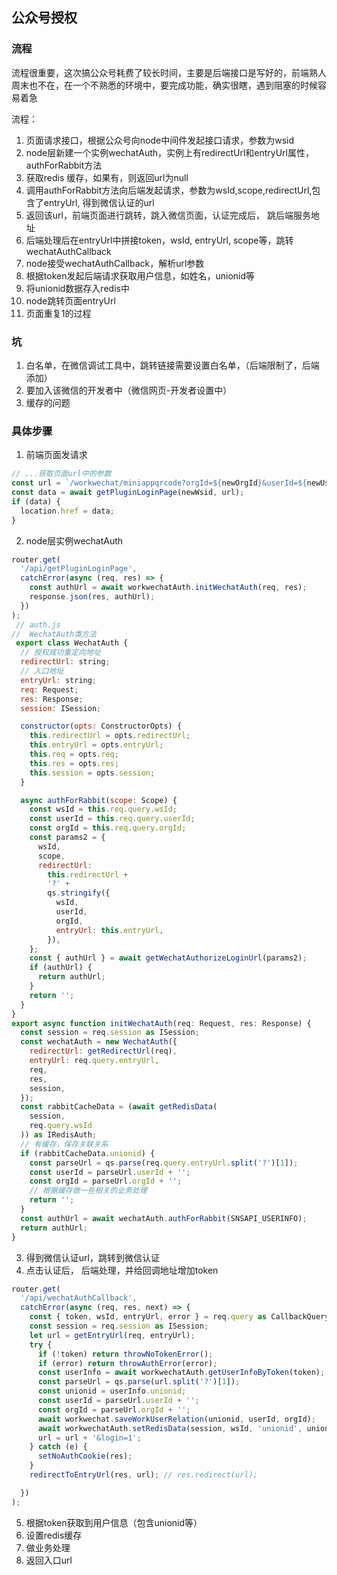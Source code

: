 ## 公众号授权

### 流程
流程很重要，这次搞公众号耗费了较长时间，主要是后端接口是写好的，前端熟人周末也不在，在一个不熟悉的环境中，要完成功能，确实很瞎，遇到阻塞的时候容易着急

流程：
1. 页面请求接口，根据公众号向node中间件发起接口请求，参数为wsid
2. node层新建一个实例wechatAuth，实例上有redirectUrl和entryUrl属性，authForRabbit方法
21. 获取redis 缓存，如果有，则返回url为null 
3. 调用authForRabbit方法向后端发起请求，参数为wsId,scope,redirectUrl,包含了entryUrl, 得到微信认证的url
4. 返回该url，前端页面进行跳转，跳入微信页面，认证完成后， 跳后端服务地址
5. 后端处理后在entryUrl中拼接token，wsId, entryUrl, scope等，跳转wechatAuthCallback
6. node接受wechatAuthCallback，解析url参数
7. 根据token发起后端请求获取用户信息，如姓名，unionid等
8. 将unionid数据存入redis中
9. node跳转页面entryUrl
10. 页面重复1的过程

### 坑
1. 白名单，在微信调试工具中，跳转链接需要设置白名单，（后端限制了，后端添加）
2. 要加入该微信的开发者中（微信网页-开发者设置中）
3. 缓存的问题

### 具体步骤
1.  前端页面发请求
```js
// ...获取页面url中的参数
const url = `/workwechat/miniappqrcode?orgId=${newOrgId}&userId=${newUserId}&wsid=${newWsid}`;
const data = await getPluginLoginPage(newWsid, url);
if (data) {
  location.href = data;
}
```

2. node层实例wechatAuth
```js
router.get(
  '/api/getPluginLoginPage',
  catchError(async (req, res) => {
    const authUrl = await workwechatAuth.initWechatAuth(req, res);
    response.json(res, authUrl);
  })
);
 // auth.js
//  WechatAuth类方法
 export class WechatAuth {
  // 授权成功重定向地址
  redirectUrl: string;
  // 入口地址
  entryUrl: string;
  req: Request;
  res: Response;
  session: ISession;

  constructor(opts: ConstructorOpts) {
    this.redirectUrl = opts.redirectUrl;
    this.entryUrl = opts.entryUrl;
    this.req = opts.req;
    this.res = opts.res;
    this.session = opts.session;
  }

  async authForRabbit(scope: Scope) {
    const wsId = this.req.query.wsId;
    const userId = this.req.query.userId;
    const orgId = this.req.query.orgId;
    const params2 = {
      wsId,
      scope,
      redirectUrl:
        this.redirectUrl +
        '?' +
        qs.stringify({
          wsId,
          userId,
          orgId,
          entryUrl: this.entryUrl,
        }),
    };
    const { authUrl } = await getWechatAuthorizeLoginUrl(params2);
    if (authUrl) {
      return authUrl;
    }
    return '';
  }
}
export async function initWechatAuth(req: Request, res: Response) {
  const session = req.session as ISession;
  const wechatAuth = new WechatAuth({
    redirectUrl: getRedirectUrl(req),
    entryUrl: req.query.entryUrl,
    req,
    res,
    session,
  });
  const rabbitCacheData = (await getRedisData(
    session,
    req.query.wsId
  )) as IRedisAuth;
  // 有缓存，保存关联关系
  if (rabbitCacheData.unionid) {
    const parseUrl = qs.parse(req.query.entryUrl.split('?')[1]);
    const userId = parseUrl.userId + '';
    const orgId = parseUrl.orgId + '';
    // 根据缓存做一些相关的业务处理
    return '';
  }
  const authUrl = await wechatAuth.authForRabbit(SNSAPI_USERINFO);
  return authUrl;
}
```
3. 得到微信认证url，跳转到微信认证
4. 点击认证后， 后端处理，并给回调地址增加token
```js
router.get(
  '/api/wechatAuthCallback',
  catchError(async (req, res, next) => {
    const { token, wsId, entryUrl, error } = req.query as CallbackQueryModel;
    const session = req.session as ISession;
    let url = getEntryUrl(req, entryUrl);
    try {
      if (!token) return throwNoTokenError();
      if (error) return throwAuthError(error);
      const userInfo = await workwechatAuth.getUserInfoByToken(token);
      const parseUrl = qs.parse(url.split('?')[1]);
      const unionid = userInfo.unionid;
      const userId = parseUrl.userId + '';
      const orgId = parseUrl.orgId + '';
      await workwechat.saveWorkUserRelation(unionid, userId, orgId);
      await workwechatAuth.setRedisData(session, wsId, 'unionid', unionid);
      url = url + '&login=1';
    } catch (e) {
      setNoAuthCookie(res);
    }
    redirectToEntryUrl(res, url); // res.redirect(url);

  })
);
```

5. 根据token获取到用户信息（包含unionid等）
6. 设置redis缓存
7. 做业务处理
8. 返回入口url